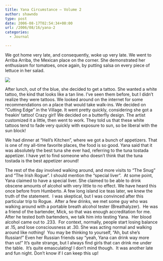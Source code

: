 ```yaml
---
title: Yana Circumstance – Volume 2
author: shawndo
type: post
date: 2006-08-17T02:54:34+00:00
url: /2006/08/16/yana-2
categories:
  - Journal

---
```

We got home very late, and consequently, woke up very late. We went to Arriba Arriba, the Mexican place on the corner. She demonstrated her enthusiasm for tomatoes, once again, by putting salsa on every piece of lettuce in her salad.

![](/images/2006/08/20060815-yana_margarita.jpg)

After lunch, out of the blue, she decided to get a tattoo. She wanted a white tattoo, the kind that looks like a tan line. I’ve seen them before, but I didn’t realize they were tattoos. We looked around on the internet for some recommendations on a place that would take walk-ins. We decided on “Cutting Edge” in the Village. It went pretty quickly, considering she got a freakin’ tattoo! Crazy girl! We decided on a butterfly design. The artist customized it a little, then went to work. They told us that these white tattoos tend to fade very quickly with exposure to sun, so be liberal with the sun block!

We had dinner at “Hell’s Kitchen”, where we got a bunch of appetizers. That is one of my all-time favorite places, the food is so good. Yana said that it was absolutely the best tuna she ever had, referring to the tuna tostada appetizer. I have yet to find someone who doesn’t think that the tuna tostada is the best appetizer around!

The rest of the day involved walking around, and more visits to “The Snug” and “The Irish Rogue”. I should mention the “special liver”.  At some point, Yana claimed to have a special liver. She claimed to be able to drink obscene amounts of alcohol with very little to no effect. We have heard this once before from Humberto. A few long island ice teas later, we knew the truth of the statement.  I was skeptical, but I was convinced after this particular trip to Rogue.  After a few drinks, we met some guy who was walking around with a portable breath alcohol tester (Breathalyzer).  He was a friend of the bartender, Mick, so that was enough accreditation for me.  After he tested both bartenders, we talk him into testing Yana.  Her blood alcohol came out to .233.  For context, normally, people start losing balance at .15, and lose consciousness at .30. She was acting normal and walking around like nothing!  You may be thinking to yourself, “Ah, but she’s Russian!” Even her Russian friends say “yeah, Yana can drink way more than us!” It’s quite strange, but I always find girls that can drink me under the table.  It’s quite emasculating! I don’t mind though.  It was another late and fun night. Don’t know if I can keep this up!

